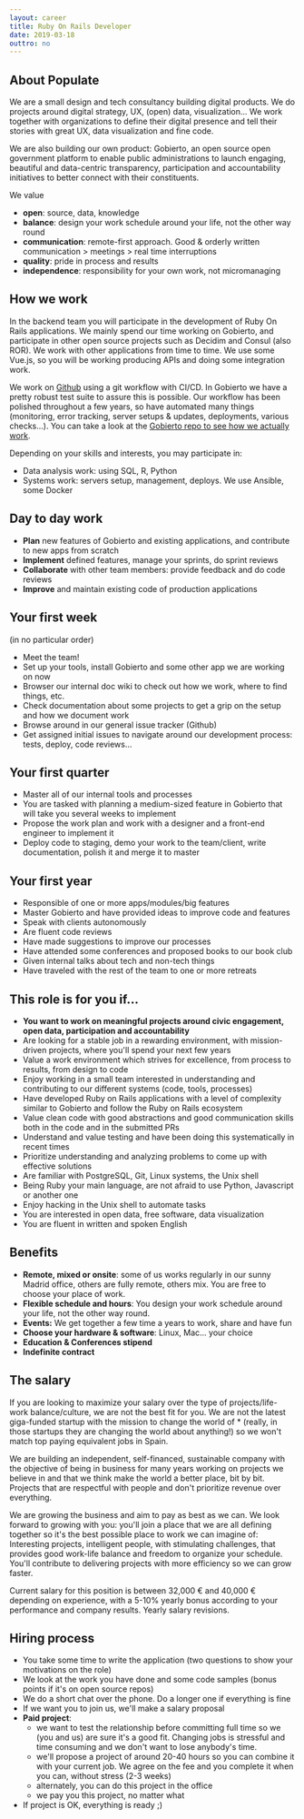 ```yaml
---
layout: career
title: Ruby On Rails Developer
date: 2019-03-18
outtro: no
---
```


## About Populate

We are a small design and tech consultancy building digital products. We do projects around digital strategy, UX, (open) data, visualization... We work together with organizations to define their digital presence and tell their stories with great UX, data visualization and fine code.

We are also building our own product: Gobierto, an open source open government platform to enable public administrations to launch engaging, beautiful and data-centric transparency, participation and accountability initiatives to better connect with their constituents. 

We value 

- **open**: source, data, knowledge
- **balance**: design your work schedule around your life, not the other way round
- **communication**: remote-first approach. Good & orderly written communication > meetings > real time interruptions
- **quality**: pride in process and results
- **independence**: responsibility for your own work, not micromanaging


## How we work

In the backend team you will participate in the development of Ruby On Rails applications. We mainly spend our time working on Gobierto, and participate in other open source projects such as Decidim and Consul (also ROR). We work with other applications from time to time. We use some Vue.js, so you will be working producing APIs and doing some integration work. 

We work on [Github](http://github.com/populatetools/) using a git workflow with CI/CD. In Gobierto we have a pretty robust test suite to assure this is possible. Our workflow has been polished throughout a few years, so have automated many things (monitoring, error tracking, server setups & updates, deployments, various checks...). You can take a look at the [Gobierto repo to see how we actually work](http://github.com/populatetools/gobierto). 

Depending on your skills and interests, you may participate in: 

- Data analysis work: using SQL, R, Python
- Systems work: servers setup, management, deploys. We use Ansible, some Docker


## Day to day work

- **Plan** new features of Gobierto and existing applications, and contribute to new apps from scratch
- **Implement** defined features, manage your sprints, do sprint reviews
- **Collaborate** with other team members: provide feedback and do code reviews
- **Improve** and maintain existing code of production applications


## Your first week

(in no particular order)

- Meet the team! 
- Set up your tools, install Gobierto and some other app we are working on now
- Browser our internal doc wiki to check out how we work, where to find things, etc.
- Check documentation about some projects to get a grip on the setup and how we document work
- Browse around in our general issue tracker (Github)
- Get assigned initial issues to navigate around our development process: tests, deploy, code reviews...


## Your first quarter

- Master all of our internal tools and processes
- You are tasked with planning a medium-sized feature in Gobierto that will take you several weeks to implement
- Propose the work plan and work with a designer and a front-end engineer to implement it
- Deploy code to staging, demo your work to the team/client, write documentation, polish it and merge it to master


## Your first year

- Responsible of one or more apps/modules/big features
- Master Gobierto and have provided ideas to improve code and features
- Speak with clients autonomously 
- Are fluent code reviews
- Have made suggestions to improve our processes
- Have attended some conferences and proposed books to our book club
- Given internal talks about tech and non-tech things
- Have traveled with the rest of the team to one or more retreats


## This role is for you if... 

- **You want to work on meaningful projects around civic engagement, open data, participation and accountability**
- Are looking for a stable job in a rewarding environment, with mission-driven projects, where you'll spend your next few years
- Value a work environment which strives for excellence, from process to results, from design to code
- Enjoy working in a small team interested in understanding and contributing to our different systems (code, tools, processes)
- Have developed Ruby on Rails applications with a level of complexity similar to Gobierto and follow the Ruby on Rails ecosystem
- Value clean code with good abstractions and good communication skills both in the code and in the submitted PRs
- Understand and value testing and have been doing this systematically in recent times 
- Prioritize understanding and analyzing problems to come up with effective solutions
- Are familiar with PostgreSQL, Git, Linux systems, the Unix shell
- Being Ruby your main language, are not afraid to use Python, Javascript or another one
- Enjoy hacking in the Unix shell to automate tasks
- You are interested in open data, free software, data visualization
- You are fluent in written and spoken English


## Benefits

- **Remote, mixed or onsite**: some of us works regularly in our sunny Madrid office, others are fully remote, others mix. You are free to choose your place of work.
- **Flexible schedule and hours**: You design your work schedule around your life, not the other way round.
- **Events:** We get together a few time a years to work, share and have fun
- **Choose your hardware & software**: Linux, Mac... your choice
- **Education & Conferences stipend**
- **Indefinite contract**


## The salary

If you are looking to maximize your salary over the type of projects/life-work balance/culture, we are not the best fit for you. We are not the latest giga-funded startup with the mission to change the world of * (really, in those startups they are changing the world about anything!) so we won't match top paying equivalent jobs in Spain. 

We are building an independent, self-financed, sustainable company with the objective of being in business for many years working on projects we believe in and that we think make the world a better place, bit by bit. Projects that are respectful with people and don't prioritize revenue over everything. 

We are growing the business and aim to pay as best as we can. We look forward to growing with you: you'll join a place that we are all defining together so it's the best possible place to work we can imagine of: Interesting projects, intelligent people, with stimulating challenges, that provides good work-life balance and freedom to organize your schedule. You'll contribute to delivering projects with more efficiency so we can grow faster. 

Current salary for this position is between 32,000 € and 40,000 € depending on experience, with a 5-10% yearly bonus according to your performance and company results. Yearly salary revisions.


## Hiring process

- You take some time to write the application (two questions to show your motivations on the role)
- We look at the work you have done and some code samples (bonus points if it's on open source repos)
- We do a short chat over the phone. Do a longer one if everything is fine
- If we want you to join us, we'll make a salary proposal
- **Paid project**: 
  - we want to test the relationship before committing full time so we (you and us) are sure it's a good fit. Changing jobs is stressful and time consuming and we don't want to lose anybody's time.
  - we'll propose a project of around 20-40 hours so you can combine it with your current job. We agree on the fee and you complete it when you can, without stress (2-3 weeks)
  - alternately, you can do this project in the office
  - we pay you this project, no matter what
- If project is OK, everything is ready ;)

